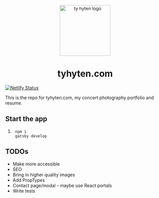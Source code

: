 <p align="center">
  <a href="https://www.tyhyten.com">
    <img alt="ty hyten logo" src="https://tyhyten.s3-us-west-1.amazonaws.com/ty-hyten-logo.png" width="160" />
  </a>
</p>
<h1 align="center">
  tyhyten.com
</h1>

[![Netlify Status](https://api.netlify.com/api/v1/badges/beac823f-474b-43f5-aef2-06bfecb15b05/deploy-status)](https://app.netlify.com/sites/blissful-bohr-959b76/deploys)

This is the repo for tyhyten.com, my concert photography portfolio and resume.

## Start the app

1. ```shell
    npm i
    gatsby develop
   ```

## TODOs

- Make more accessible
- SEO
- Bring in higher quality images
- Add PropTypes
- Contact page/modal - maybe use React portals
- Write tests
